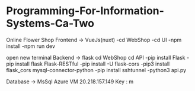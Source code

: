 # Programming-For-Information-Systems-Ca-Two
Online Flower Shop
Frontend -> VueJs(nuxt)
-cd WebShop
-cd UI
-npm install
-npm run dev

open new terminal
Backend -> flask
cd WebShop
cd API
-pip install Flask
-pip install flask Flask-RESTful
-pip install -U flask-cors
-pip3 install flask_cors mysql-connector-python
-pip install sshtunnel
-python3 api.py

Database -> MsSql
Azure VM 20.218.157.149
Key : m
